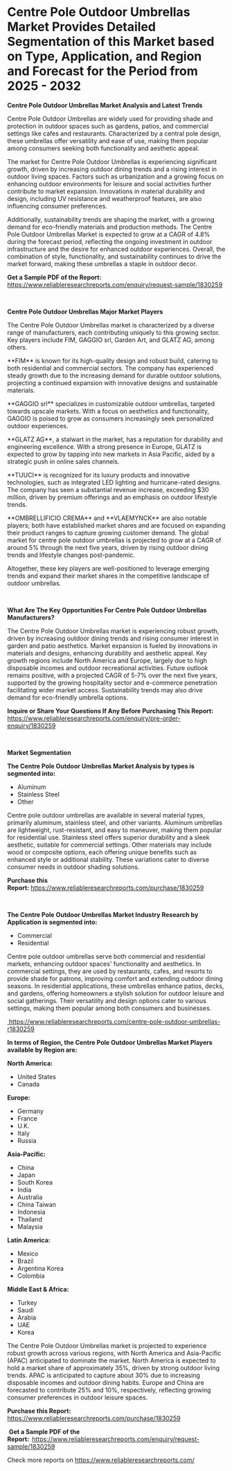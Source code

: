 <p><h1>Centre Pole Outdoor Umbrellas Market Provides Detailed Segmentation of this Market based on Type, Application, and Region and Forecast for the Period from 2025 - 2032</h1></p><p><strong>Centre Pole Outdoor Umbrellas Market Analysis and Latest Trends</strong></p>
<p><p>Centre Pole Outdoor Umbrellas are widely used for providing shade and protection in outdoor spaces such as gardens, patios, and commercial settings like cafes and restaurants. Characterized by a central pole design, these umbrellas offer versatility and ease of use, making them popular among consumers seeking both functionality and aesthetic appeal.</p><p>The market for Centre Pole Outdoor Umbrellas is experiencing significant growth, driven by increasing outdoor dining trends and a rising interest in outdoor living spaces. Factors such as urbanization and a growing focus on enhancing outdoor environments for leisure and social activities further contribute to market expansion. Innovations in material durability and design, including UV resistance and weatherproof features, are also influencing consumer preferences.</p><p>Additionally, sustainability trends are shaping the market, with a growing demand for eco-friendly materials and production methods. The Centre Pole Outdoor Umbrellas Market is expected to grow at a CAGR of 4.8% during the forecast period, reflecting the ongoing investment in outdoor infrastructure and the desire for enhanced outdoor experiences. Overall, the combination of style, functionality, and sustainability continues to drive the market forward, making these umbrellas a staple in outdoor decor.</p></p>
<p><strong>Get a Sample PDF of the Report:&nbsp;</strong> <a href="https://www.reliableresearchreports.com/enquiry/request-sample/1830259?utm_campaign=2205&utm_medium=2&utm_source=Github&utm_content=ia&utm_term=09022025&utm_id=centre-pole-outdoor-umbrellas">https://www.reliableresearchreports.com/enquiry/request-sample/1830259</a></p>
<p>&nbsp;</p>
<p><strong>Centre Pole Outdoor Umbrellas Major Market Players</strong></p>
<p><p>The Centre Pole Outdoor Umbrellas market is characterized by a diverse range of manufacturers, each contributing uniquely to this growing sector. Key players include FIM, GAGGIO srl, Garden Art, and GLATZ AG, among others.</p><p>**FIM** is known for its high-quality design and robust build, catering to both residential and commercial sectors. The company has experienced steady growth due to the increasing demand for durable outdoor solutions, projecting a continued expansion with innovative designs and sustainable materials.</p><p>**GAGGIO srl** specializes in customizable outdoor umbrellas, targeted towards upscale markets. With a focus on aesthetics and functionality, GAGGIO is poised to grow as consumers increasingly seek personalized outdoor experiences.</p><p>**GLATZ AG**, a stalwart in the market, has a reputation for durability and engineering excellence. With a strong presence in Europe, GLATZ is expected to grow by tapping into new markets in Asia Pacific, aided by a strategic push in online sales channels.</p><p>**TUUCI** is recognized for its luxury products and innovative technologies, such as integrated LED lighting and hurricane-rated designs. The company has seen a substantial revenue increase, exceeding $30 million, driven by premium offerings and an emphasis on outdoor lifestyle trends.</p><p>**OMBRELLIFICIO CREMA** and **VLAEMYNCK** are also notable players; both have established market shares and are focused on expanding their product ranges to capture growing customer demand. The global market for centre pole outdoor umbrellas is projected to grow at a CAGR of around 5% through the next five years, driven by rising outdoor dining trends and lifestyle changes post-pandemic.</p><p>Altogether, these key players are well-positioned to leverage emerging trends and expand their market shares in the competitive landscape of outdoor umbrellas.</p></p>
<p>&nbsp;</p>
<p><strong>What Are The Key Opportunities For Centre Pole Outdoor Umbrellas Manufacturers?</strong></p>
<p><p>The Centre Pole Outdoor Umbrellas market is experiencing robust growth, driven by increasing outdoor dining trends and rising consumer interest in garden and patio aesthetics. Market expansion is fueled by innovations in materials and designs, enhancing durability and aesthetic appeal. Key growth regions include North America and Europe, largely due to high disposable incomes and outdoor recreational activities. Future outlook remains positive, with a projected CAGR of 5-7% over the next five years, supported by the growing hospitality sector and e-commerce penetration facilitating wider market access. Sustainability trends may also drive demand for eco-friendly umbrella options.</p></p>
<p><strong>Inquire or Share Your Questions If Any Before Purchasing This Report:</strong> <a href="https://www.reliableresearchreports.com/enquiry/pre-order-enquiry/1830259?utm_campaign=2205&utm_medium=2&utm_source=Github&utm_content=ia&utm_term=09022025&utm_id=centre-pole-outdoor-umbrellas">https://www.reliableresearchreports.com/enquiry/pre-order-enquiry/1830259</a></p>
<p>&nbsp;</p>
<p><strong>Market Segmentation</strong></p>
<p><strong>The Centre Pole Outdoor Umbrellas Market Analysis by types is segmented into:</strong></p>
<p><ul><li>Aluminum</li><li>Stainless Steel</li><li>Other</li></ul></p>
<p><p>Centre pole outdoor umbrellas are available in several material types, primarily aluminum, stainless steel, and other variants. Aluminum umbrellas are lightweight, rust-resistant, and easy to maneuver, making them popular for residential use. Stainless steel offers superior durability and a sleek aesthetic, suitable for commercial settings. Other materials may include wood or composite options, each offering unique benefits such as enhanced style or additional stability. These variations cater to diverse consumer needs in outdoor shading solutions.</p></p>
<p><strong>Purchase this Report:&nbsp;</strong><a href="https://www.reliableresearchreports.com/purchase/1830259?utm_campaign=2205&utm_medium=2&utm_source=Github&utm_content=ia&utm_term=09022025&utm_id=centre-pole-outdoor-umbrellas">https://www.reliableresearchreports.com/purchase/1830259</a></p>
<p>&nbsp;</p>
<p><strong>The Centre Pole Outdoor Umbrellas Market Industry Research by Application is segmented into:</strong></p>
<p><ul><li>Commercial</li><li>Residential</li></ul></p>
<p><p>Centre pole outdoor umbrellas serve both commercial and residential markets, enhancing outdoor spaces' functionality and aesthetics. In commercial settings, they are used by restaurants, cafes, and resorts to provide shade for patrons, improving comfort and extending outdoor dining seasons. In residential applications, these umbrellas enhance patios, decks, and gardens, offering homeowners a stylish solution for outdoor leisure and social gatherings. Their versatility and design options cater to various settings, making them popular among both consumers and businesses.</p></p>
<p><a href="https://www.reliableresearchreports.com/centre-pole-outdoor-umbrellas-r1830259?utm_campaign=2205&utm_medium=2&utm_source=Github&utm_content=ia&utm_term=09022025&utm_id=centre-pole-outdoor-umbrellas">&nbsp;https://www.reliableresearchreports.com/centre-pole-outdoor-umbrellas-r1830259</a></p>
<p><strong>In terms of Region, the Centre Pole Outdoor Umbrellas Market Players available by Region are:</strong></p>
<p>
    <p> <strong> North America: </strong>
        <ul>
            <li>United States</li>
            <li>Canada</li>
        </ul>
        </p> 
    <p> <strong> Europe: </strong>
        <ul>
            <li>Germany</li>
            <li>France</li>
            <li>U.K.</li>
            <li>Italy</li>
            <li>Russia</li>
        </ul>
        </p> 
    <p> <strong> Asia-Pacific: </strong>
        <ul>
            <li>China</li>
            <li>Japan</li>
            <li>South Korea</li>
            <li>India</li>
            <li>Australia</li>
            <li>China Taiwan</li>
            <li>Indonesia</li>
            <li>Thailand</li>
            <li>Malaysia</li>
        </ul>
        </p> 
    <p> <strong> Latin America: </strong>
        <ul>
            <li>Mexico</li>
            <li>Brazil</li>
            <li>Argentina Korea</li>
            <li>Colombia</li>
        </ul>
        </p> 
    <p> <strong> Middle East & Africa: </strong>
        <ul>
            <li>Turkey</li>
            <li>Saudi</li>
            <li>Arabia</li>
            <li>UAE</li>
            <li>Korea</li>
        </ul>
    </p>
    </p>
<p><p>The Centre Pole Outdoor Umbrellas market is projected to experience robust growth across various regions, with North America and Asia-Pacific (APAC) anticipated to dominate the market. North America is expected to hold a market share of approximately 35%, driven by strong outdoor living trends. APAC is anticipated to capture about 30% due to increasing disposable incomes and outdoor dining habits. Europe and China are forecasted to contribute 25% and 10%, respectively, reflecting growing consumer preferences in outdoor leisure spaces.</p></p>
<p><strong>Purchase this Report: </strong><a href="https://www.reliableresearchreports.com/purchase/1830259?utm_campaign=2205&utm_medium=2&utm_source=Github&utm_content=ia&utm_term=09022025&utm_id=centre-pole-outdoor-umbrellas">https://www.reliableresearchreports.com/purchase/1830259</a></p>
<p>&nbsp;<strong>Get a Sample PDF of the Report:&nbsp;&nbsp;</strong><a href="https://www.reliableresearchreports.com/enquiry/request-sample/1830259?utm_campaign=2205&utm_medium=2&utm_source=Github&utm_content=ia&utm_term=09022025&utm_id=centre-pole-outdoor-umbrellas">https://www.reliableresearchreports.com/enquiry/request-sample/1830259</a></p>
<p><strong></strong></p>
<p>Check more reports on <a href="https://www.reliableresearchreports.com/?utm_campaign=2205&utm_medium=2&utm_source=Github&utm_content=ia&utm_term=09022025&utm_id=centre-pole-outdoor-umbrellas">https://www.reliableresearchreports.com/</a></p>